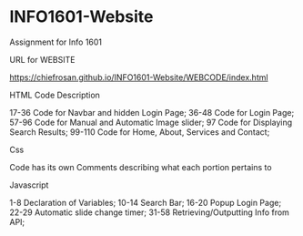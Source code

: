# INFO1601-Website
Assignment for Info 1601

URL for WEBSITE

https://chiefrosan.github.io/INFO1601-Website/WEBCODE/index.html

HTML Code Description

17-36 Code for Navbar and hidden Login Page;
36-48 Code for Login Page;
57-96 Code for Manual and Automatic Image slider;
97    Code for Displaying Search Results;
99-110 Code for Home, About, Services and Contact;

Css

Code has its own Comments describing what each portion pertains to

Javascript

1-8 Declaration of Variables;
10-14 Search Bar;
16-20 Popup Login Page;
22-29 Automatic slide change timer;
31-58 Retrieving/Outputting Info from API;
